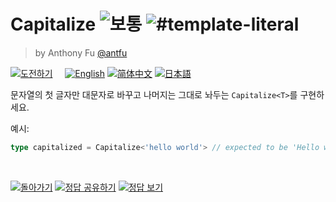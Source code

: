 <!--info-header-start--><h1>Capitalize <img src="https://img.shields.io/badge/-%EB%B3%B4%ED%86%B5-d9901a" alt="보통"/>  <img src="https://img.shields.io/badge/-%23template--literal-999" alt="#template-literal"/></h1><blockquote><p>by Anthony Fu <a href="https://github.com/antfu" target="_blank">@antfu</a></p></blockquote><p>
<a href="https://www.typescriptlang.org/play?#code/PQKgUABBCM0AwQLQQMIEMAOBLALmgNlgF4CmkSilV5ARgJ4QCCAdjgBYD2zDAYgK4QAFAAE0rAGZ8AlBADEgF57ArYtycJALYZ8aVYkKqATgXLlZpiIAnJwBzdxqJcAJ44BfRwBrjEQNUzEQAB1dwDOdEQADN9oA6HRCAKD2AHfWABzUQgBkNgBxdgAOTgClNEIAftX7BgCmNgAotyQAG6Nh4hKQAPAAqAHy5gD6dEIA2tYAga4Aaq4Acg4ApYwB0NhCAEGOAO0MAXN25IzgAzuQ4dBgkEADGmLgExCQAJhAAvKiLRSslAORsJPj4HBAA7hz6+Kv7FRDAwBAkAB4zc6rrOGc0s-sAEsdThcrjd9uQRrluvcAOK4f58GiABdHADiDEHkgAY6gYQNg4HAYMYDR7jOZsDoAKzGHSuAHNgLA4MAANYcMAgYBgTmgCAAfT5-IF-IggBvRjFIiCAFXnADstEEAoeOAUg7eYLlTyIOzOVMZhAALJ0ApLYokEoAZWeL1UzFWYwgYxw+iwzBp9y2YjonLA3JVyoggBlFwAlQ4AOpYggAB5wAu436lV6heqsBorjgIJrZgBvCAAUQAjnwCAAadNvEgfCAAXwg4n0HDUEH2wiTiFJBHwJEdJDGwD4OCw+DG4LASfmaDGrc2EAA2uQ0wWPiVM9n8CVdfrdqV9uIOBwaGh9Hc8-seOvN9uKhUcxOpzgZ1mCAu9TtliueAB5R8AIUYACUd9Wn6+P3cT2e7wXrO16LnehoHGuPxbl+e7rhAh7-qeUCTkBl5zjeS73ka+ywUhgGFsBV7zmBhTYQcaCwYw+Eoee6GgbeZEQfsNCwS+NH5mhIEkYxBp7PscywSgHGoYR9E8VhzG3Ce1YACIiXR3GYeB-EkLBaYKVxxHKUx-HiLBPCaWJSmkXxK40rBMJGdOJm8cuOFsLB-zWURGGmfZBxYLBACSLniTpZk4eSsEAFJ+bZkn8UysEANLhdp7nkfs+CwQAMvFbl2UlaiwdqGUMZFK7MLBABy+USSpK4cLBj7lQFHn7BgsEAAp1YlzEZrBACKbVZcxR67p+x7IZxxkJX1-E9jJ+zGr1hU4TgsFlHNlU4XwsEAKorbpK4AG6wQAattgUHOcsEAOrHQ1LywQAGldSV0LBACaD3MUQsEAFr4QAuu6HogJGUaqoAJ02ADLjECABdNgAjNUDUZqhyoDkPcgCoE4Ar00QIArzWAATjTRYjieIEkSwAkmSlLUvodLwMAYhjOcJD6MyrJQKjGOYtiuL4oSxJjKSFJUrS9KMmMHD4B2WBcBMLMQCDgAenRAliADgTgAnLRzhPcyTvNkwLlNM2ywBAA" target="_blank"><img src="https://img.shields.io/badge/-%EB%8F%84%EC%A0%84%ED%95%98%EA%B8%B0-3178c6?logo=typescript&logoColor=white" alt="도전하기"/></a> &nbsp;&nbsp;&nbsp; <a href="./README.md" target="_blank"><img src="https://img.shields.io/badge/-English-gray" alt="English"/></a> 
<a href="./README.zh-CN.md" target="_blank"><img src="https://img.shields.io/badge/-%E7%AE%80%E4%BD%93%E4%B8%AD%E6%96%87-gray" alt="简体中文"/></a>  <a href="./README.ja.md" target="_blank"><img src="https://img.shields.io/badge/-%E6%97%A5%E6%9C%AC%E8%AA%9E-gray" alt="日本語"/></a> </p><!--info-header-end-->

문자열의 첫 글자만 대문자로 바꾸고 나머지는 그대로 놔두는 `Capitalize<T>`를 구현하세요.

예시:

```ts
type capitalized = Capitalize<'hello world'> // expected to be 'Hello world'
```

<!--info-footer-start--><br>
<a href="../../README.ko.md" target="_blank"><img src="https://img.shields.io/badge/-%EB%8F%8C%EC%95%84%EA%B0%80%EA%B8%B0-grey" alt="돌아가기"/></a>
 <a href="https://tsch.js.org/110/answer/ko" target="_blank"><img src="https://img.shields.io/badge/-%EC%A0%95%EB%8B%B5%20%EA%B3%B5%EC%9C%A0%ED%95%98%EA%B8%B0-teal" alt="정답 공유하기"/></a>
 <a href="https://tsch.js.org/110/solutions" target="_blank"><img src="https://img.shields.io/badge/-%EC%A0%95%EB%8B%B5%20%EB%B3%B4%EA%B8%B0-de5a77?logo=awesome-lists&logoColor=white" alt="정답 보기"/></a> 